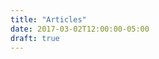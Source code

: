 ```yaml
---
title: "Articles"
date: 2017-03-02T12:00:00-05:00
draft: true
---
```

<!-- Articles are paginated with only three posts here for example. You can set the number of entries to show on this page with the "pagination" setting in the config file. -->

